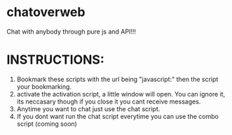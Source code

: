 # chatoverweb
Chat with anybody through pure js and API!!!



# INSTRUCTIONS:
1. Bookmark these scripts with the url being "javascript:" then the script your bookmarking.
2. activate the activation script, a little window will open. You can ignore it, its neccasary though if you close it you cant receive messages.
3. Anytime you want to chat just use the chat script.
4. If you dont want run the chat script everytime you can use the combo script (coming soon)
